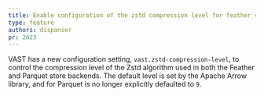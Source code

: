 ```yaml
---
title: Enable configuration of the zstd compression level for feather store
type: feature
authors: dispanser
pr: 2623
---
```


VAST has a new configuration setting, `vast.zstd-compression-level`, to control
the compression level of the Zstd algorithm used in both the Feather and
Parquet store backends. The default level is set by the Apache Arrow library,
and for Parquet is no longer explicitly defaulted to `9`.
